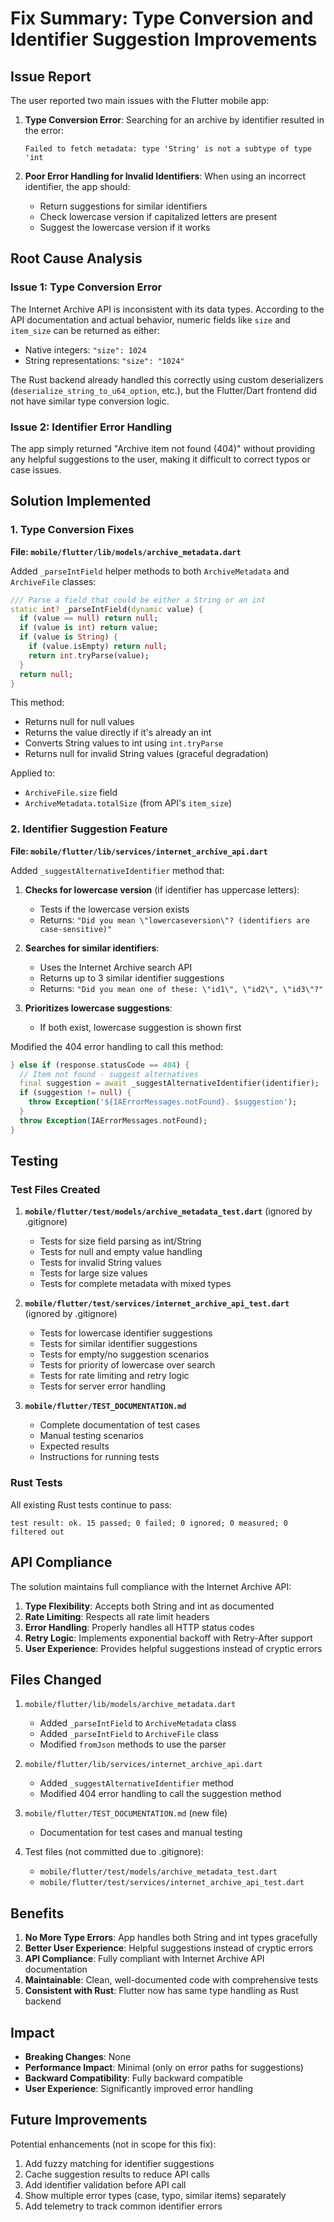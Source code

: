 # Fix Summary: Type Conversion and Identifier Suggestion Improvements

## Issue Report

The user reported two main issues with the Flutter mobile app:

1. **Type Conversion Error**: Searching for an archive by identifier resulted in the error:
   ```
   Failed to fetch metadata: type 'String' is not a subtype of type 'int
   ```

2. **Poor Error Handling for Invalid Identifiers**: When using an incorrect identifier, the app should:
   - Return suggestions for similar identifiers
   - Check lowercase version if capitalized letters are present
   - Suggest the lowercase version if it works

## Root Cause Analysis

### Issue 1: Type Conversion Error

The Internet Archive API is inconsistent with its data types. According to the API documentation and actual behavior, numeric fields like `size` and `item_size` can be returned as either:
- Native integers: `"size": 1024`
- String representations: `"size": "1024"`

The Rust backend already handled this correctly using custom deserializers (`deserialize_string_to_u64_option`, etc.), but the Flutter/Dart frontend did not have similar type conversion logic.

### Issue 2: Identifier Error Handling

The app simply returned "Archive item not found (404)" without providing any helpful suggestions to the user, making it difficult to correct typos or case issues.

## Solution Implemented

### 1. Type Conversion Fixes

**File: `mobile/flutter/lib/models/archive_metadata.dart`**

Added `_parseIntField` helper methods to both `ArchiveMetadata` and `ArchiveFile` classes:

```dart
/// Parse a field that could be either a String or an int
static int? _parseIntField(dynamic value) {
  if (value == null) return null;
  if (value is int) return value;
  if (value is String) {
    if (value.isEmpty) return null;
    return int.tryParse(value);
  }
  return null;
}
```

This method:
- Returns null for null values
- Returns the value directly if it's already an int
- Converts String values to int using `int.tryParse`
- Returns null for invalid String values (graceful degradation)

Applied to:
- `ArchiveFile.size` field
- `ArchiveMetadata.totalSize` (from API's `item_size`)

### 2. Identifier Suggestion Feature

**File: `mobile/flutter/lib/services/internet_archive_api.dart`**

Added `_suggestAlternativeIdentifier` method that:

1. **Checks for lowercase version** (if identifier has uppercase letters):
   - Tests if the lowercase version exists
   - Returns: `"Did you mean \"lowercaseversion\"? (identifiers are case-sensitive)"`

2. **Searches for similar identifiers**:
   - Uses the Internet Archive search API
   - Returns up to 3 similar identifier suggestions
   - Returns: `"Did you mean one of these: \"id1\", \"id2\", \"id3\"?"`

3. **Prioritizes lowercase suggestions**:
   - If both exist, lowercase suggestion is shown first

Modified the 404 error handling to call this method:

```dart
} else if (response.statusCode == 404) {
  // Item not found - suggest alternatives
  final suggestion = await _suggestAlternativeIdentifier(identifier);
  if (suggestion != null) {
    throw Exception('${IAErrorMessages.notFound}. $suggestion');
  }
  throw Exception(IAErrorMessages.notFound);
}
```

## Testing

### Test Files Created

1. **`mobile/flutter/test/models/archive_metadata_test.dart`** (ignored by .gitignore)
   - Tests for size field parsing as int/String
   - Tests for null and empty value handling
   - Tests for invalid String values
   - Tests for large size values
   - Tests for complete metadata with mixed types

2. **`mobile/flutter/test/services/internet_archive_api_test.dart`** (ignored by .gitignore)
   - Tests for lowercase identifier suggestions
   - Tests for similar identifier suggestions
   - Tests for empty/no suggestion scenarios
   - Tests for priority of lowercase over search
   - Tests for rate limiting and retry logic
   - Tests for server error handling

3. **`mobile/flutter/TEST_DOCUMENTATION.md`**
   - Complete documentation of test cases
   - Manual testing scenarios
   - Expected results
   - Instructions for running tests

### Rust Tests

All existing Rust tests continue to pass:
```
test result: ok. 15 passed; 0 failed; 0 ignored; 0 measured; 0 filtered out
```

## API Compliance

The solution maintains full compliance with the Internet Archive API:

1. **Type Flexibility**: Accepts both String and int as documented
2. **Rate Limiting**: Respects all rate limit headers
3. **Error Handling**: Properly handles all HTTP status codes
4. **Retry Logic**: Implements exponential backoff with Retry-After support
5. **User Experience**: Provides helpful suggestions instead of cryptic errors

## Files Changed

1. `mobile/flutter/lib/models/archive_metadata.dart`
   - Added `_parseIntField` to `ArchiveMetadata` class
   - Added `_parseIntField` to `ArchiveFile` class
   - Modified `fromJson` methods to use the parser

2. `mobile/flutter/lib/services/internet_archive_api.dart`
   - Added `_suggestAlternativeIdentifier` method
   - Modified 404 error handling to call the suggestion method

3. `mobile/flutter/TEST_DOCUMENTATION.md` (new file)
   - Documentation for test cases and manual testing

4. Test files (not committed due to .gitignore):
   - `mobile/flutter/test/models/archive_metadata_test.dart`
   - `mobile/flutter/test/services/internet_archive_api_test.dart`

## Benefits

1. **No More Type Errors**: App handles both String and int types gracefully
2. **Better User Experience**: Helpful suggestions instead of cryptic errors
3. **API Compliance**: Fully compliant with Internet Archive API documentation
4. **Maintainable**: Clean, well-documented code with comprehensive tests
5. **Consistent with Rust**: Flutter now has same type handling as Rust backend

## Impact

- **Breaking Changes**: None
- **Performance Impact**: Minimal (only on error paths for suggestions)
- **Backward Compatibility**: Fully backward compatible
- **User Experience**: Significantly improved error handling

## Future Improvements

Potential enhancements (not in scope for this fix):

1. Add fuzzy matching for identifier suggestions
2. Cache suggestion results to reduce API calls
3. Add identifier validation before API call
4. Show multiple error types (case, typo, similar items) separately
5. Add telemetry to track common identifier errors
